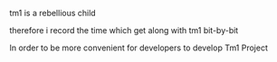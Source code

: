 tm1 is a rebellious child 

therefore i record the time which get along with tm1 bit-by-bit

In order to be more convenient for developers to develop Tm1 Project
